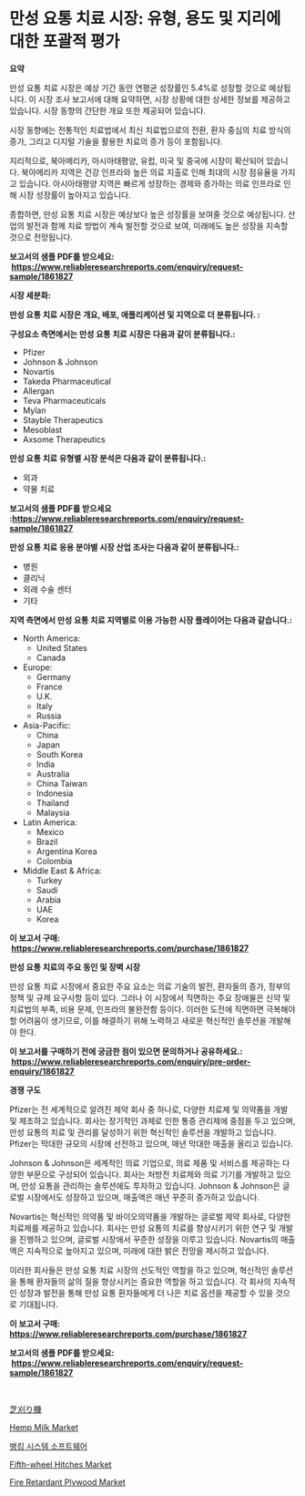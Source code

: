 <p><h1>만성 요통 치료 시장: 유형, 용도 및 지리에 대한 포괄적 평가</h1></p><p><strong>요약</strong></p>
<p><p>만성 요통 치료 시장은 예상 기간 동안 연평균 성장률인 5.4%로 성장할 것으로 예상됩니다. 이 시장 조사 보고서에 대해 요약하면, 시장 상황에 대한 상세한 정보를 제공하고 있습니다. 시장 동향의 간단한 개요 또한 제공되어 있습니다.</p><p>시장 동향에는 전통적인 치료법에서 최신 치료법으로의 전환, 환자 중심의 치료 방식의 증가, 그리고 디지털 기술을 활용한 치료의 증가 등이 포함됩니다.</p><p>지리적으로, 북아메리카, 아시아태평양, 유럽, 미국 및 중국에 시장이 확산되어 있습니다. 북아메리카 지역은 건강 인프라와 높은 의료 지출로 인해 최대의 시장 점유율을 가지고 있습니다. 아시아태평양 지역은 빠르게 성장하는 경제와 증가하는 의료 인프라로 인해 시장 성장률이 높아지고 있습니다.</p><p>종합하면, 만성 요통 치료 시장은 예상보다 높은 성장률을 보여줄 것으로 예상됩니다. 산업의 발전과 함께 치료 방법이 계속 발전할 것으로 보여, 미래에도 높은 성장을 지속할 것으로 전망됩니다.</p></p>
<p><strong>보고서의 샘플 PDF를 받으세요: &nbsp;<a href="https://www.reliableresearchreports.com/enquiry/request-sample/1861827">https://www.reliableresearchreports.com/enquiry/request-sample/1861827</a></strong></p>
<p><strong>시장 세분화:</strong></p>
<p><strong> 만성 요통 치료 시장은 개요, 배포, 애플리케이션 및 지역으로 더 분류됩니다. :</strong></p>
<p><strong>구성요소 측면에서는 만성 요통 치료 시장은 다음과 같이 분류됩니다.:</strong></p>
<p><ul><li>Pfizer</li><li>Johnson & Johnson</li><li>Novartis</li><li>Takeda Pharmaceutical</li><li>Allergan</li><li>Teva Pharmaceuticals</li><li>Mylan</li><li>Stayble Therapeutics</li><li>Mesoblast</li><li>Axsome Therapeutics</li></ul></p>
<p><strong> 만성 요통 치료 유형별 시장 분석은 다음과 같이 분류됩니다.:</strong></p>
<p><ul><li>외과</li><li>약물 치료</li></ul></p>
<p><strong>보고서의 샘플 PDF를 받으세요 :<a href="https://www.reliableresearchreports.com/enquiry/request-sample/1861827">https://www.reliableresearchreports.com/enquiry/request-sample/1861827</a></strong></p>
<p><strong> 만성 요통 치료 응용 분야별 시장 산업 조사는 다음과 같이 분류됩니다.:</strong></p>
<p><ul><li>병원</li><li>클리닉</li><li>외래 수술 센터</li><li>기타</li></ul></p>
<p><strong>지역 측면에서 만성 요통 치료 지역별로 이용 가능한 시장 플레이어는 다음과 같습니다.:</strong></p>
<p><ul>
    <li>
        North America:
        <ul>
            <li>United States</li>
            <li>Canada</li>
        </ul>
    </li>
    <li>
        Europe:
        <ul>
            <li>Germany</li>
            <li>France</li>
            <li>U.K.</li>
            <li>Italy</li>
            <li>Russia</li>
        </ul>
    </li>
    <li>
        Asia-Pacific:
        <ul>
            <li>China</li>
            <li>Japan</li>
            <li>South Korea</li>
            <li>India</li>
            <li>Australia</li>
            <li>China Taiwan</li>
            <li>Indonesia</li>
            <li>Thailand</li>
            <li>Malaysia</li>
        </ul>
    </li>
    <li>
        Latin America:
        <ul>
            <li>Mexico</li>
            <li>Brazil</li>
            <li>Argentina Korea</li>
            <li>Colombia</li>
        </ul>
    </li>
    <li>
        Middle East & Africa:
        <ul>
            <li>Turkey</li>
            <li>Saudi</li>
            <li>Arabia</li>
            <li>UAE</li>
            <li>Korea</li>
        </ul>
    </li>
    </ul></p>
<p><strong>이 보고서 구매: &nbsp;<a href="https://www.reliableresearchreports.com/purchase/1861827">https://www.reliableresearchreports.com/purchase/1861827</a></strong></p>
<p><strong>만성 요통 치료의 주요 동인 및 장벽 시장</strong></p>
<p><p>만성 요통 치료 시장에서 중요한 주요 요소는 의료 기술의 발전, 환자들의 증가, 정부의 정책 및 규제 요구사항 등이 있다. 그러나 이 시장에서 직면하는 주요 장애물은 신약 및 치료법의 부족, 비용 문제, 인프라의 불완전함 등이다. 이러한 도전에 직면하면 극복해야 할 어려움이 생기므로, 이를 해결하기 위해 노력하고 새로운 혁신적인 솔루션을 개발해야 한다.</p></p>
<p><strong>이 보고서를 구매하기 전에 궁금한 점이 있으면 문의하거나 공유하세요.: &nbsp;<a href="https://www.reliableresearchreports.com/enquiry/pre-order-enquiry/1861827">https://www.reliableresearchreports.com/enquiry/pre-order-enquiry/1861827</a></strong></p>
<p><strong>경쟁 구도</strong></p>
<p><p>Pfizer는 전 세계적으로 알려진 제약 회사 중 하나로, 다양한 치료제 및 의약품을 개발 및 제조하고 있습니다. 회사는 장기적인 과제로 인한 통증 관리제에 중점을 두고 있으며, 만성 요통의 치료 및 관리를 달성하기 위한 혁신적인 솔루션을 개발하고 있습니다. Pfizer는 막대한 규모의 시장에 선전하고 있으며, 매년 막대한 매출을 올리고 있습니다.</p><p>Johnson & Johnson은 세계적인 의료 기업으로, 의료 제품 및 서비스를 제공하는 다양한 부문으로 구성되어 있습니다. 회사는 처방전 치료제와 의료 기기를 개발하고 있으며, 만성 요통을 관리하는 솔루션에도 투자하고 있습니다. Johnson & Johnson은 글로벌 시장에서도 성장하고 있으며, 매출액은 매년 꾸준히 증가하고 있습니다.</p><p>Novartis는 혁신적인 의약품 및 바이오의약품을 개발하는 글로벌 제약 회사로, 다양한 치료제를 제공하고 있습니다. 회사는 만성 요통의 치료를 향상시키기 위한 연구 및 개발을 진행하고 있으며, 글로벌 시장에서 꾸준한 성장을 이루고 있습니다. Novartis의 매출액은 지속적으로 높아지고 있으며, 미래에 대한 밝은 전망을 제시하고 있습니다.</p><p>이러한 회사들은 만성 요통 치료 시장의 선도적인 역할을 하고 있으며, 혁신적인 솔루션을 통해 환자들의 삶의 질을 향상시키는 중요한 역할을 하고 있습니다. 각 회사의 지속적인 성장과 발전을 통해 만성 요통 환자들에게 더 나은 치료 옵션을 제공할 수 있을 것으로 기대됩니다.</p></p>
<p><strong>이 보고서 구매: &nbsp; <a href="https://www.reliableresearchreports.com/purchase/1861827">https://www.reliableresearchreports.com/purchase/1861827</a></strong></p>
<p><strong>보고서의 샘플 PDF를 받으세요: &nbsp;<a href="https://www.reliableresearchreports.com/enquiry/request-sample/1861827">https://www.reliableresearchreports.com/enquiry/request-sample/1861827</a></strong><strong></strong></p>
<p>&nbsp;</p>
<p><p><a href="https://github.com/jkjreqjscoxx7/Market-Research-Report-List-1/blob/main/3175982191729.md">芝刈り機</a></p><p><a href="https://view.publitas.com/reportprime-1/global-hemp-milk-market-size-and-market-trends-insights-and-projections-from-2024-to-2031/">Hemp Milk Market</a></p><p><a href="https://github.com/nuekbpymrrz5/Market-Research-Report-List-1/blob/main/3211905191484.md">뱅킹 시스템 소프트웨어</a></p><p><a href="https://issuu.com/reportprime-2/docs/fifth-wheel-hitches-market-size-2030.pptx">Fifth-wheel Hitches Market</a></p><p><a href="https://github.com/yoshih12/Market-Research-Report-List-2/blob/main/fire-retardant-plywood-market.md">Fire Retardant Plywood Market</a></p></p>